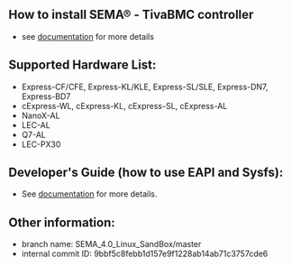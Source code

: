 
## How to install SEMA® - TivaBMC controller
* see [documentation](https://adlinktech.github.io/sema/HowToInstallonLinux.html?type=bmc) for more details

## Supported Hardware List:
* Express-CF/CFE, Express-KL/KLE, Express-SL/SLE, Express-DN7, Express-BD7
* cExpress-WL, cExpress-KL, cExpress-SL, cExpress-AL
* NanoX-AL
* LEC-AL
* Q7-AL
* LEC-PX30

## Developer's Guide (how to use EAPI and Sysfs): 
* See [documentation](https://adlinktech.github.io/sema/DeveloperGuide.html) for more details.

   
## Other information:
* branch name: SEMA_4.0_Linux_SandBox/master
* internal commit ID: 9bbf5c8febb1d157e9f1228ab14ab71c3757cde6
